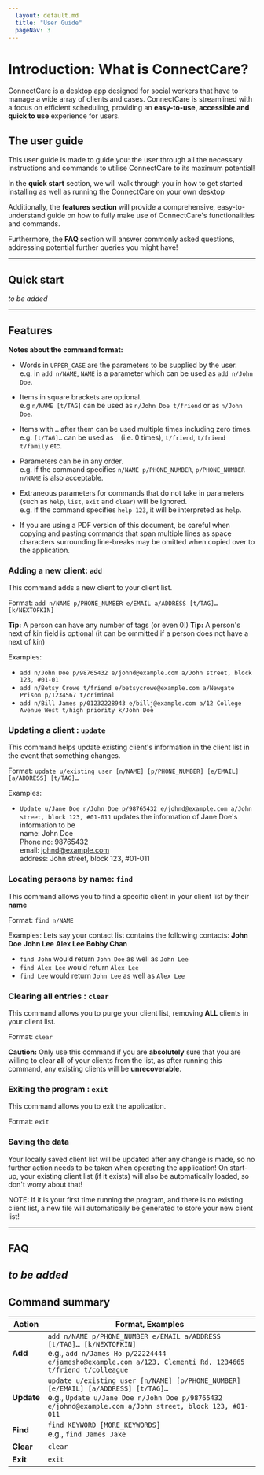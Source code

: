```yaml
---
  layout: default.md
  title: "User Guide"
  pageNav: 3
---
```


# Introduction: What is ConnectCare?

ConnectCare is a desktop app designed for social workers that have to manage a wide array of clients and cases.
ConnectCare is streamlined with a focus on efficient scheduling, providing an **easy-to-use, accessible and quick to use** experience for users.

## The user guide

This user guide is made to guide you: the user through all the necessary instructions and commands to utilise ConnectCare to its maximum potential!

In the **quick start** section, we will walk through you in how to get started installing as well as running the ConnectCare on your own desktop

Additionally, the **features section** will provide a comprehensive, easy-to-understand guide on how to fully make use of ConnectCare's functionalities and commands.

Furthermore, the **FAQ** section will answer commonly asked questions, addressing potential further queries you might have!


<!-- * Table of Contents -->
<page-nav-print />

--------------------------------------------------------------------------------------------------------------------

## Quick start
_to be added_


--------------------------------------------------------------------------------------------------------------------

## Features

<box type="info" seamless>

**Notes about the command format:**<br>

* Words in `UPPER_CASE` are the parameters to be supplied by the user.<br>
  e.g. in `add n/NAME`, `NAME` is a parameter which can be used as `add n/John Doe`.

* Items in square brackets are optional.<br>
  e.g `n/NAME [t/TAG]` can be used as `n/John Doe t/friend` or as `n/John Doe`.

* Items with `…`​ after them can be used multiple times including zero times.<br>
  e.g. `[t/TAG]…​` can be used as ` ` (i.e. 0 times), `t/friend`, `t/friend t/family` etc.

* Parameters can be in any order.<br>
  e.g. if the command specifies `n/NAME p/PHONE_NUMBER`, `p/PHONE_NUMBER n/NAME` is also acceptable.

* Extraneous parameters for commands that do not take in parameters (such as `help`, `list`, `exit` and `clear`) will be ignored.<br>
  e.g. if the command specifies `help 123`, it will be interpreted as `help`.

* If you are using a PDF version of this document, be careful when copying and pasting commands that span multiple lines as space characters surrounding line-breaks may be omitted when copied over to the application.
</box>

### Adding a new client: `add`

This command adds a new client to your client list.

Format: `add n/NAME p/PHONE_NUMBER e/EMAIL a/ADDRESS [t/TAG]… [k/NEXTOFKIN]​`

<box type="tip" seamless>

**Tip:** A person can have any number of tags (or even 0!)
**Tip:** A person's next of kin field is optional (it can be ommitted if a person does not have a next of kin)
</box>

Examples:
* `add n/John Doe p/98765432 e/johnd@example.com a/John street, block 123, #01-01`
* `add n/Betsy Crowe t/friend e/betsycrowe@example.com a/Newgate Prison p/1234567 t/criminal`
* `add n/Bill James p/01232228943 e/billj@example.com a/12 College Avenue West t/high priority k/John Doe`

### Updating a client : `update`

This command helps update existing client's information in the client list in the event that something changes.

Format: `update u/existing user [n/NAME] [p/PHONE_NUMBER] [e/EMAIL] [a/ADDRESS] [t/TAG]…​​`

Examples:
*  `Update u/Jane Doe n/John Doe p/98765432 e/johnd@example.com a/John street, block 123, #01-011` updates the information of Jane Doe's information to be <br>name: John Doe <br>Phone no: 98765432 <br>email: johnd@example.com <br>address: John street, block 123, #01-011

### Locating persons by name: `find`

This command allows you to find a specific client in your client list by their **name**

Format: `find n/NAME`

Examples:
Lets say your contact list contains the following contacts:
**John Doe**
**John Lee**
**Alex Lee**
**Bobby Chan**
* `find John` would return `John Doe` as well as `John Lee` 
* `find Alex Lee` would return `Alex Lee`
* `find Lee` would return `John Lee` as well as `Alex Lee`

### Clearing all entries : `clear`

This command allows you to purge your client list, removing **ALL** clients in your client list.

Format: `clear`

<box type="warning" seamless>

**Caution:**
Only use this command if you are **absolutely** sure that you are willing to clear **all** of your clients from the list, as after running this command, any existing clients will be **unrecoverable**.
</box>

### Exiting the program : `exit`

This command allows you to exit the application.

Format: `exit`

### Saving the data

Your locally saved client list will be updated after any change is made, so no further action needs to be taken when operating the application!
On start-up, your existing client list (if it exists) will also be automatically loaded, so don't worry about that!

<box type="tip" seamless>

NOTE: If it is your first time running the program, and there is no existing client list, a new file will automatically be generated to store your new client list!
</box>

---------------------------------------------------------------------------------------------------------

## FAQ
_to be added_
--------------------------------------------------------------------------------------------------------------------

## Command summary

Action     | Format, Examples
-----------|----------------------------------------------------------------------------------------------------------------------------------------------------------------------
**Add**    | `add n/NAME p/PHONE_NUMBER e/EMAIL a/ADDRESS [t/TAG]… [k/NEXTOFKIN]​` <br> e.g., `add n/James Ho p/22224444 e/jamesho@example.com a/123, Clementi Rd, 1234665 t/friend t/colleague`
**Update** | `update u/existing user [n/NAME] [p/PHONE_NUMBER] [e/EMAIL] [a/ADDRESS] [t/TAG]…​` <br> e.g., `Update u/Jane Doe n/John Doe p/98765432 e/johnd@example.com a/John street, block 123, #01-011`
**Find**   | `find KEYWORD [MORE_KEYWORDS]`<br> e.g., `find James Jake`
**Clear**  | `clear`
**Exit**   | `exit`
